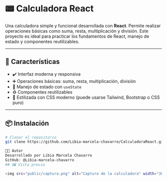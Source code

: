 # 📟 Calculadora React

Una calculadora simple y funcional desarrollada con **React**. Permite realizar operaciones básicas como suma, resta, multiplicación y división. Este proyecto es ideal para practicar los fundamentos de React, manejo de estado y componentes reutilizables.

---

## 🚀 Características

- ✔️ Interfaz moderna y responsiva
- ➕ Operaciones básicas: suma, resta, multiplicación, división
- 🧠 Manejo de estado con `useState`
- ♻️ Componentes reutilizables
- 🎨 Estilizada con CSS moderno (puede usarse Tailwind, Bootstrap o CSS puro)

---
## 📦 Instalación

```bash
# Clonar el repositorio
git clone https://github.com/Libia-marcela-chavarro/CalculadoraReact.git

👩‍💻 Autor
Desarrollado por Libia Marcela Chavarro
GitHub: @Libia-marcela-chavarro
## 🖼 Vista previa

<img src="public/captura.png" alt="Captura de la calculadora" width="300" />


